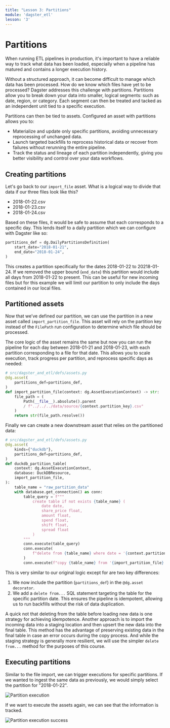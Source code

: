 ```yaml
---
title: "Lesson 3: Partitions"
module: 'dagster_etl'
lesson: '3'
---
```


# Partitions

When running ETL pipelines in production, it's important to have a reliable way to track what data has been loaded, especially when a pipeline has matured and contains a longer execution history.

Without a structured approach, it can become difficult to manage which data has been processed. How do we know which files have yet to be processed? Dagster addresses this challenge with partitions. Partitions allow you to break down your data into smaller, logical segments: such as date, region, or category. Each segment can then be treated and tacked as an independent unit tied to a specific execution.

Partitions can then be tied to assets. Configured an asset with partitions allows you to:

- Materialize and update only specific partitions, avoiding unnecessary reprocessing of unchanged data.
- Launch targeted backfills to reprocess historical data or recover from failures without rerunning the entire pipeline.
- Track the status and lineage of each partition independently, giving you better visibility and control over your data workflows.

## Creating partitions

Let's go back to our `import_file` asset. What is a logical way to divide that data if our three files look like this?

- 2018-01-22.csv
- 2018-01-23.csv
- 2018-01-24.csv

Based on these files, it would be safe to assume that each corresponds to a specific day. This lends itself to a daily partition which we can configure with Dagster like so:

```python
partitions_def = dg.DailyPartitionsDefinition(
    start_date="2018-01-21",
    end_date="2018-01-24",
)
```

This creates a partition specifically for the dates 2018-01-22 to 20218-01-24. If we removed the upper bound (`end_date`) this partition would include all days from 2018-01-22 to present. This can be useful for new incoming files but for this example we will limit our partition to only include the days contained in our local files.

## Partitioned assets

Now that we’ve defined our partition, we can use the partition in a new asset called `import_partition_file`. This asset will rely on the partition key instead of the `FilePath` run configuration to determine which file should be processed.

The core logic of the asset remains the same but now you can run the pipeline for each day between 2018-01-21 and 2018-01-23, with each partition corresponding to a file for that date. This allows you to scale execution, track progress per partition, and reprocess specific days as needed:

```python
# src/dagster_and_etl/defs/assets.py
@dg.asset(
    partitions_def=partitions_def,
)
def import_partition_file(context: dg.AssetExecutionContext) -> str:
    file_path = (
        Path(__file__).absolute().parent
        / f"../../../data/source/{context.partition_key}.csv"
    )
    return str(file_path.resolve())
```

Finally we can create a new downstream asset that relies on the partitioned data:

```python
# src/dagster_and_etl/defs/assets.py
@dg.asset(
    kinds={"duckdb"},
    partitions_def=partitions_def,
)
def duckdb_partition_table(
    context: dg.AssetExecutionContext,
    database: DuckDBResource,
    import_partition_file,
):
    table_name = "raw_partition_data"
    with database.get_connection() as conn:
        table_query = f"""
            create table if not exists {table_name} (
                date date,
                share_price float,
                amount float,
                spend float,
                shift float,
                spread float
            ) 
        """
        conn.execute(table_query)
        conn.execute(
            f"delete from {table_name} where date = '{context.partition_key}';"
        )
        conn.execute(f"copy {table_name} from '{import_partition_file}';")
```

This is very similar to our original logic except for are two key differences:

1. We now include the partition (`partitions_def`) in the `@dg.asset decorator`.
2. We add a `delete from...` SQL statement targeting the table for the specific partition date. This ensures the pipeline is idempotent, allowing us to run backfills without the risk of data duplication.

A quick not that deleting from the table before loading new data is one strategy for achieving idempotence. Another approach is to import the incoming data into a staging location and then upsert the new data into the final table. This method has the advantage of preserving existing data in the final table in case an error occurs during the copy process. And while the staging strategy is generally more resilient, we will use the simpler `delete from...` method for the purposes of this course.

## Executing partitions

Similar to the file import, we can trigger executions for specific partitions. If we wanted to ingest the same data as previously, we would simply select the partition for "2018-01-22".

![Partition execution](/images/dagster-etl/lesson-3/partition-execution.png)

If we want to execute the assets again, we can see that the information is tracked.

![Partition execution success](/images/dagster-etl/lesson-3/partition-execution-success.png)
